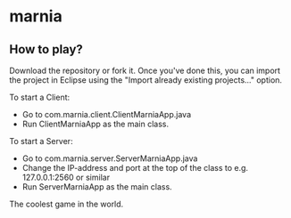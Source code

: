 # marnia

## How to play?

Download the repository or fork it. Once you've done this, you can import the project in Eclipse using the "Import already existing projects..." option.

To start a Client:
- Go to com.marnia.client.ClientMarniaApp.java
- Run ClientMarniaApp as the main class.

To start a Server:
- Go to com.marnia.server.ServerMarniaApp.java
- Change the IP-address and port at the top of the class to e.g. 127.0.0.1:2560 or similar
- Run ServerMarniaApp as the main class.

The coolest game in the world.

